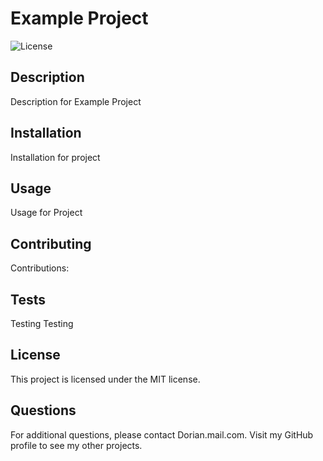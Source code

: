 # Example Project

![License](https://img.shields.io/badge/license-MIT-blue.svg)

## Description
Description for Example Project 

## Installation
Installation for project

## Usage
Usage for Project

## Contributing
Contributions:

## Tests
Testing Testing

## License
This project is licensed under the MIT license.

## Questions
For additional questions, please contact Dorian.mail.com. Visit my GitHub profile to see my other projects.